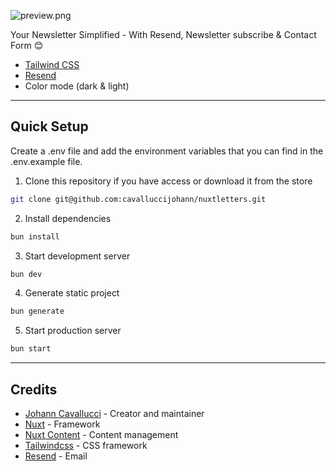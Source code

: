 
![preview.png](..%2FDownloads%2Fpreview.png)

Your Newsletter Simplified - With Resend, Newsletter subscribe & Contact Form 😊
- [Tailwind CSS](https://tailwindcss.com/)
- [Resend](https://resend.com/)
- Color mode (dark & light)

---

## Quick Setup

Create a .env file and add the environment variables that you can find in the .env.example file.

1. Clone this repository if you have access or download it from the store
```bash
git clone git@github.com:cavalluccijohann/nuxtletters.git
```

2. Install dependencies
```bash
bun install
```

3. Start development server
```bash
bun dev
```

4. Generate static project
```bash
bun generate
```

5. Start production server
```bash
bun start
```

---
## Credits

- [Johann Cavallucci](https://github.com/cavalluccijohann) - Creator and maintainer
- [Nuxt](https://nuxt.com) - Framework
- [Nuxt Content](https://content.nuxt.com) - Content management
- [Tailwindcss](https://tailwindcss.com) - CSS framework
- [Resend](https://resend.dev) - Email
